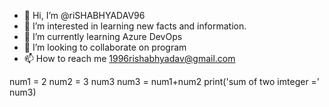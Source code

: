 - 👋 Hi, I’m @riSHABHYADAV96
- 👀 I’m interested in learning new facts and information.
- 🌱 I’m currently learning Azure DevOps
- 💞️ I’m looking to collaborate on program
- 📫 How to reach me 1996rishabhyadav@gmail.com



num1 = 2
num2 = 3
num3
num3 = num1+num2
print('sum of two imteger =' num3)

<!--- program to add two integer--->



